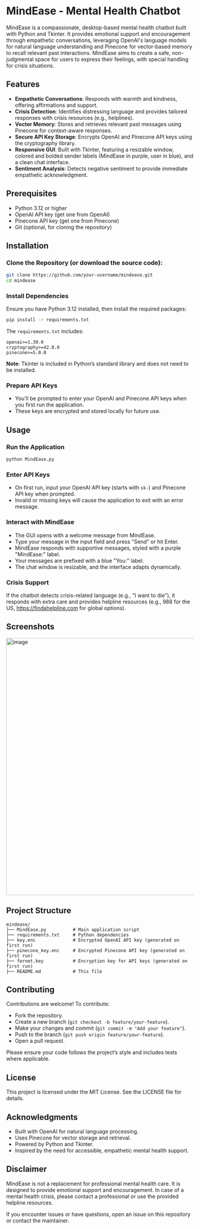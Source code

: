 # MindEase - Mental Health Chatbot

MindEase is a compassionate, desktop-based mental health chatbot built with Python and Tkinter. It provides emotional support and encouragement through empathetic conversations, leveraging OpenAI's language models for natural language understanding and Pinecone for vector-based memory to recall relevant past interactions. MindEase aims to create a safe, non-judgmental space for users to express their feelings, with special handling for crisis situations.

## Features

- **Empathetic Conversations**: Responds with warmth and kindness, offering affirmations and support.
- **Crisis Detection**: Identifies distressing language and provides tailored responses with crisis resources (e.g., helplines).
- **Vector Memory**: Stores and retrieves relevant past messages using Pinecone for context-aware responses.
- **Secure API Key Storage**: Encrypts OpenAI and Pinecone API keys using the cryptography library.
- **Responsive GUI**: Built with Tkinter, featuring a resizable window, colored and bolded sender labels (MindEase in purple, user in blue), and a clean chat interface.
- **Sentiment Analysis**: Detects negative sentiment to provide immediate empathetic acknowledgment.

## Prerequisites

- Python 3.12 or higher
- OpenAI API key (get one from OpenAI)
- Pinecone API key (get one from Pinecone)
- Git (optional, for cloning the repository)

## Installation

### Clone the Repository (or download the source code):

```bash
git clone https://github.com/your-username/mindease.git
cd mindease
```

### Install Dependencies

Ensure you have Python 3.12 installed, then install the required packages:

```bash
pip install -r requirements.txt
```

The `requirements.txt` includes:

```
openai>=1.30.0
cryptography>=42.0.0
pinecone>=5.0.0
```

**Note**: Tkinter is included in Python’s standard library and does not need to be installed.

### Prepare API Keys

- You’ll be prompted to enter your OpenAI and Pinecone API keys when you first run the application.
- These keys are encrypted and stored locally for future use.

## Usage

### Run the Application

```bash
python MindEase.py
```

### Enter API Keys

- On first run, input your OpenAI API key (starts with `sk-`) and Pinecone API key when prompted.
- Invalid or missing keys will cause the application to exit with an error message.

### Interact with MindEase

- The GUI opens with a welcome message from MindEase.
- Type your message in the input field and press "Send" or hit Enter.
- MindEase responds with supportive messages, styled with a purple "MindEase:" label.
- Your messages are prefixed with a blue "You:" label.
- The chat window is resizable, and the interface adapts dynamically.

### Crisis Support

If the chatbot detects crisis-related language (e.g., "I want to die"), it responds with extra care and provides helpline resources (e.g., 988 for the US, https://findahelpline.com for global options).

## Screenshots

<img width="858" height="689" alt="image" src="https://github.com/user-attachments/assets/64b0caa2-056e-4fb4-9d65-373c64268ec8" />




## Project Structure

```
mindease/
├── MindEase.py          # Main application script
├── requirements.txt     # Python dependencies
├── key.enc              # Encrypted OpenAI API key (generated on first run)
├── pinecone_key.enc     # Encrypted Pinecone API key (generated on first run)
├── fernet.key           # Encryption key for API keys (generated on first run)
├── README.md            # This file
```

## Contributing

Contributions are welcome! To contribute:

- Fork the repository.
- Create a new branch (`git checkout -b feature/your-feature`).
- Make your changes and commit (`git commit -m "Add your feature"`).
- Push to the branch (`git push origin feature/your-feature`).
- Open a pull request.

Please ensure your code follows the project’s style and includes tests where applicable.

## License

This project is licensed under the MIT License. See the LICENSE file for details.

## Acknowledgments

- Built with OpenAI for natural language processing.
- Uses Pinecone for vector storage and retrieval.
- Powered by Python and Tkinter.
- Inspired by the need for accessible, empathetic mental health support.

## Disclaimer

MindEase is not a replacement for professional mental health care. It is designed to provide emotional support and encouragement. In case of a mental health crisis, please contact a professional or use the provided helpline resources.

If you encounter issues or have questions, open an issue on this repository or contact the maintainer.
